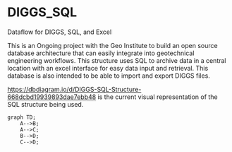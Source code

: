 # DIGGS_SQL
Dataflow for DIGGS, SQL, and Excel

This is an Ongoing project with the Geo Institute to build an open source database architecture that can easily integrate into geotechnical engineering workflows. This structure uses SQL to archive data in a central location with an excel interface for easy data input and retrieval. This database is also intended to be able to import and export DIGGS files. 

https://dbdiagram.io/d/DIGGS-SQL-Structure-668dcbd19939893dae7ebb48 is the current visual representation of the SQL structure being used. 

```mermaid
graph TD;
    A-->B;
    A-->C;
    B-->D;
    C-->D;
```
